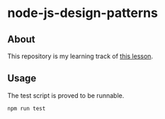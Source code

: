 # node-js-design-patterns

## About

This repository is my learning track of [this lesson](https://github.com/PacktPublishing/Node.js-Design-Patterns-Third-Edition).


## Usage

The test script is proved to be runnable.

```js
npm run test